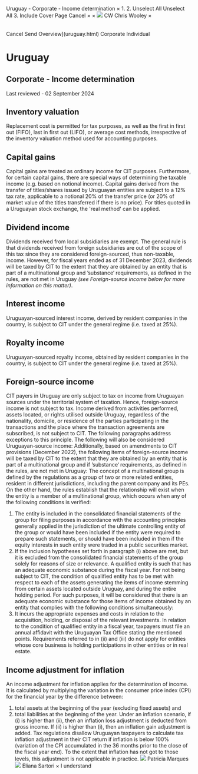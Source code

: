 Uruguay - Corporate - Income determination
×
1.
2.
Unselect All
Unselect All
3.
Include Cover Page
Cancel
×
×
![](-/media/world-wide-tax-summaries/attachments/global---chris-wooley.ashx%3Frev=ac5e5f3223b34096b1afc2a6009c7320&revision=ac5e5f32-23b3-4096-b1af-c2a6009c7320&hash=859B7ADC84DC2CBEC9760E9E6EE7DE6D0A8BFCDF)
CW
Chris Wooley
×
######
Cancel
Send
Overview](uruguay.html)
Corporate
Individual
# Uruguay
## Corporate - Income determination
Last reviewed - 02 September 2024
## Inventory valuation
Replacement cost is permitted for tax purposes, as well as the first in first out (FIFO), last in first out (LIFO), or average cost methods, irrespective of the inventory valuation method used for accounting purposes.
## Capital gains
Capital gains are treated as ordinary income for CIT purposes.
Furthermore, for certain capital gains, there are special ways of determining the taxable income (e.g. based on notional income).
Capital gains derived from the transfer of titles/shares issued by Uruguayan entities are subject to a 12% tax rate, applicable to a notional 20% of the transfer price (or 20% of market value of the titles transferred if there is no price). For titles quoted in a Uruguayan stock exchange, the 'real method' can be applied.
## Dividend income
Dividends received from local subsidiaries are exempt.
The general rule is that dividends received from foreign subsidiaries are out of the scope of this tax since they are considered foreign-sourced, thus non-taxable, income.
However, for fiscal years ended as of 31 December 2023, dividends will be taxed by CIT to the extent that they are obtained by an entity that is part of a multinational group and ’substance‘ requirements, as defined in the rules, are not met in Uruguay *(see Foreign-source income below for more information on this matter)*.
## Interest income
Uruguayan-sourced interest income, derived by resident companies in the country, is subject to CIT under the general regime (i.e. taxed at 25%).
## Royalty income
Uruguayan-sourced royalty income, obtained by resident companies in the country, is subject to CIT under the general regime (i.e. taxed at 25%).
## Foreign-source income
CIT payers in Uruguay are only subject to tax on income from Uruguayan sources under the territorial system of taxation. Hence, foreign-source income is not subject to tax. Income derived from activities performed, assets located, or rights utilised outside Uruguay, regardless of the nationality, domicile, or residence of the parties participating in the transactions and the place where the transaction agreements are subscribed, is not subject to CIT.
The following paragraphs address exceptions to this principle.
The following will also be considered Uruguayan-source income:
Additionally, based on amendments to CIT provisions (December 2022), the following items of foreign-source income will be taxed by CIT to the extent that they are obtained by an entity that is part of a multinational group and if ’substance‘ requirements, as defined in the rules, are not met in Uruguay:
The concept of a multinational group is defined by the regulations as a group of two or more related entities, resident in different jurisdictions, including the parent company and its PEs.
On the other hand, the rules establish that the relationship will exist when the entity is a member of a multinational group, which occurs when any of the following conditions is verified:
1. The entity is included in the consolidated financial statements of the group for filing purposes in accordance with the accounting principles generally applied in the jurisdiction of the ultimate controlling entity of the group or would have been included if the entity were required to prepare such statements, or should have been included in them if the equity interests in such entity were traded in a public securities market.
2. If the inclusion hypotheses set forth in paragraph (i) above are met, but it is excluded from the consolidated financial statements of the group solely for reasons of size or relevance.
A qualified entity is such that has an adequate economic substance during the fiscal year. For not being subject to CIT, the condition of qualified entity has to be met with respect to each of the assets generating the items of income stemming from certain assets located outside Uruguay, and during the entire holding period. For such purposes, it will be considered that there is an adequate economic substance for those items of income obtained by an entity that complies with the following conditions simultaneously:
3. It incurs the appropriate expenses and costs in relation to the acquisition, holding, or disposal of the relevant investments.
In relation to the condition of qualified entity in a fiscal year, taxpayers must file an annual affidavit with the Uruguayan Tax Office stating the mentioned points.
Requirements referred to in (ii) and (iii) do not apply for entities whose core business is holding participations in other entities or in real estate.
## Income adjustment for inflation
An income adjustment for inflation applies for the determination of income. It is calculated by multiplying the variation in the consumer price index (CPI) for the financial year by the difference between:
1. total assets at the beginning of the year (excluding fixed assets) and
2. total liabilities at the beginning of the year.
Under an inflation scenario, if (i) is higher than (ii), then an inflation loss adjustment is deducted from gross income. If (ii) is higher than (i), then an inflation gain adjustment is added.
Tax regulations disallow Uruguayan taxpayers to calculate tax inflation adjustment in their CIT return if inflation is below 100% (variation of the CPI accumulated in the 36 months prior to the close of the fiscal year end). To the extent that inflation has not got to those levels, this adjustment is not applicable in practice.
![](-/media/world-wide-tax-summaries/attachments/uruguay---patricia_marques.ashx%3Frev=9ca08aa83d064633bad1f7061ed66a8a&revision=9ca08aa8-3d06-4633-bad1-f7061ed66a8a&hash=E6A25A6DDA6DB537131D16EE1F10A89809644895)
Patricia Marques
![](-/media/world-wide-tax-summaries/attachments/uruguay---eliana-sartori.ashx%3Frev=20141a028feb4be6b4a3abed8069696e&revision=20141a02-8feb-4be6-b4a3-abed8069696e&hash=44C127579A7E60A113A22CE4EB397F116D368FA2)
Eliana Sartori
×
I understand